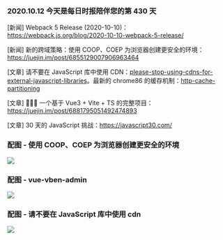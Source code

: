 ### 2020.10.12 今天是每日时报陪伴您的第 430 天

[新闻] Webpack 5 Release (2020-10-10)：<https://webpack.js.org/blog/2020-10-10-webpack-5-release/>

[新闻] 新的跨域策略：使用 COOP、COEP 为浏览器创建更安全的环境：<https://juejin.im/post/6855129007906963464>

[文章] 请不要在 JavaScript 库中使用 CDN：[please-stop-using-cdns-for-external-javascript-libraries](https://shkspr.mobi/blog/2020/10/please-stop-using-cdns-for-external-javascript-libraries/)。最新的 chrome86 的缓存机制：[http-cache-partitioning](https://developers.google.com/web/updates/2020/10/http-cache-partitioning)

[文章] 🎉🎉🎉 一个基于 Vue3 + Vite + TS 的完整项目：<https://juejin.im/post/6881795051492474893>

[文章] 30 天的 JavaScript 挑战：<https://javascript30.com/>

### 配图 - 使用 COOP、COEP 为浏览器创建更安全的环境

![](http://qn.40zhe.com/zaobao/20201012110716.png)

### 配图 - vue-vben-admin

![](http://qn.40zhe.com/zaobao/20201012111038.png)

### 配图 - 请不要在 JavaScript 库中使用 cdn

![](https://developers.google.com/web/updates/images/2020/10/http-cache-partitioning-5.png)

